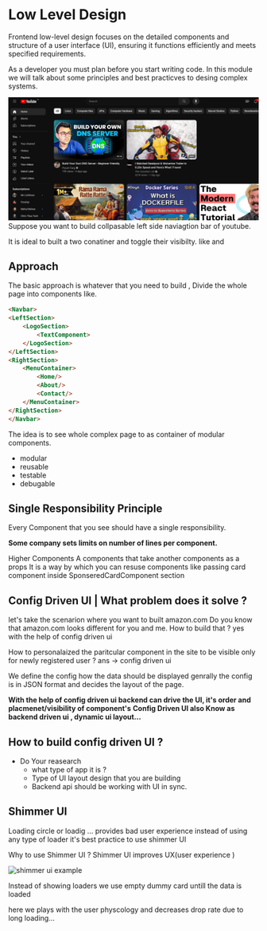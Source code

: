 # Low Level Design
Frontend low-level design focuses on the detailed components and structure of a user interface (UI), ensuring it functions efficiently and meets specified requirements.

As a developer you must plan before you start writing code.
In this module we will talk about some principles and best practicves to desing complex systems.

![LeftNavigation](exampleOne.png)
Suppose you want to build collpasable left side naviagtion bar of youtube.

It is ideal to built a two conatiner and toggle their visibilty.
like <ExpandedMenuContainer/> and <CollapsedMenuContainer/>

## Approach

The basic approach is whatever that you need to build , Divide the whole page into components like.

``` html
<Navbar>
<LeftSection>
    <LogoSection>
        <TextComponent>
    </LogoSection>
</LeftSection>
<RightSection>
    <MenuContainer>
        <Home/>
        <About/>
        <Contact/>
    </MenuContainer>
</RightSection>
</Navbar>
```

The idea is to see whole complex page to as container of modular components.

- modular
- reusable
- testable
- debugable

## Single Responsibility Principle

Every Component that you see should have a single responsibility.

**Some company sets limits on number of lines per component.**

Higher Components 
A components that take another components as a props
It is a way by which you can resuse components like passing card component inside SponseredCardComponent section


## Config Driven UI | What problem does it solve ?


let's take the scenarion where you want to built amazon.com 
Do you know that amazon.com looks different for you and me.
How to build that ? yes with the help of config driven ui

How to personalaized the paritcular component in the site to be visible only for newly registered user ? 
ans -> config driven ui

We define the config how the data should be displayed 
genrally the config is in JSON format and decides the layout of the page.

**With the help of config driven ui backend can drive the UI, it's order and placmenet/visibility of component's**
**Config Driven UI also Know as backend driven ui , dynamic ui layout...**

## How to build config driven UI ?
- Do Your reasearch 
    - what type of app it is ?
    - Type of UI layout design that you are building 
    - Backend api should be working with UI in sync.

## Shimmer UI
Loading circle or loadig ... provides bad user experience instead of using any type of loader it's best practice to use shimmer UI 

Why to use Shimmer UI ? 
Shimmer UI improves UX(user experience )

![shimmer ui example](shimmerExample.png)

Instead of showing loaders we use empty dummy card untill the data is loaded 

here we plays with the user physcology and decreases drop rate due to long loading...

